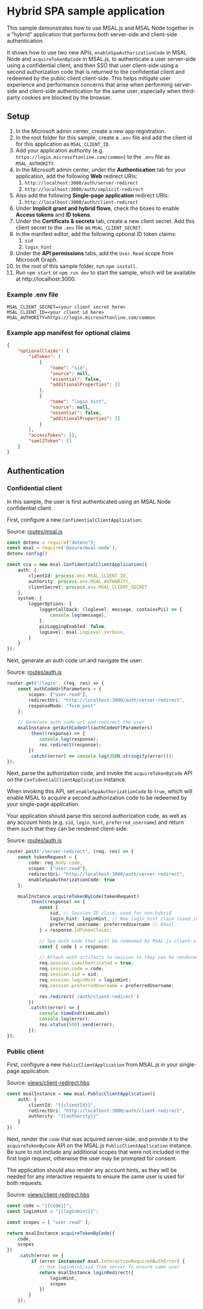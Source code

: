 # Hybrid SPA sample application

This sample demonstrates how to use MSAL.js and MSAL Node together in a "hybrid" application that performs both server-side and client-side authentication. 

It shows how to use two new APIs, `enableSpaAuthorizationCode` in MSAL Node and `acquireTokenByCode` in MSAL.js, to authenticate a user server-side using a confidential client, and then SSO that user client-side using a second authorization code that is returned to the confidential client and redeemed by the public client client-side. This helps mitigate user experience and performance concerns that arise when performing server-side and client-side authentication for the same user, especially when third-party cookies are blocked by the browser.



## Setup

1. In the Microsoft admin center, create a new app registration.
1. In the root folder for this sample, create a `.env` file and add the client id for this application as `MSAL_CLIENT_ID`.
1. Add your application authority (e.g. `https://login.microsoftonline.com/common`) to the `.env` file as `MSAL_AUTHORITY`.
1. In the Microsoft admin center, under the **Authentication** tab for your application, add the following **Web** redirect URIs:
    1. `http://localhost:3000/auth/server-redirect`
    1. `http://localhost:3000/auth/implicit-redirect`
1. Also add the following **Single-page application** redirect URIs:
    1. `http://localhost:3000/auth/client-redirect`
1. Under **Implicit grant and hybrid flows**, check the boxes to enable **Access tokens** and **ID tokens**.
1. Under the **Certificats & secrets** tab, create a new client secret. Add this client secret to the `.env` file as `MSAL_CLIENT_SECRET`.
1. In the manifest editor, add the following optional ID token claims:
    1. `sid`
    1. `login_hint`
1. Under the **API permissions** tabs, add the `User.Read` scope from Microsoft Graph.
1. In the root of this sample folder, run `npm install`.
1. Run `npm start` or `npm run dev` to start the sample, which will be available at http://localhost:3000.

### Example .env file

```
MSAL_CLIENT_SECRET=<your client secret here>
MSAL_CLIENT_ID=<your client id here>
MSAL_AUTHORITY=https://login.microsoftonline.com/common
```

### Example app manifest for optional claims

```json
{
    "optionalClaims": {
        "idToken": [
            {
                "name": "sid",
                "source": null,
                "essential": false,
                "additionalProperties": []
            },
            {
                "name": "login_hint",
                "source": null,
                "essential": false,
                "additionalProperties": []
            }
        ],
        "accessToken": [],
        "saml2Token": []
    }
}
```

## Authentication

### Confidential client

In this sample, the user is first authenticated using an MSAL Node confidential client. 

First, configure a new `ConfidentialClientApplication`:

Source: [routes/msal.js](./routes/msal.js)
```typescript
const dotenv = require("dotenv");
const msal = require('@azure/msal-node');
dotenv.config()

const cca = new msal.ConfidentialClientApplication({
    auth: {
        clientId: process.env.MSAL_CLIENT_ID,
        authority: process.env.MSAL_AUTHORITY,
        clientSecret: process.env.MSAL_CLIENT_SECRET
    },
    system: {
        loggerOptions: {
            loggerCallback: (loglevel, message, containsPii) => {
                console.log(message);
            },
            piiLoggingEnabled: false,
            logLevel: msal.LogLevel.Verbose,
        }
    }
});
```

Next, generate an auth code url and navigate the user:

Source: [routes/auth.js](./routes/auth.js)
```typescript
router.get('/login', (req, res) => {
    const authCodeUrlParameters = {
        scopes: ["user.read"],
        redirectUri: "http://localhost:3000/auth/server-redirect",
        responseMode: "form_post"
    };

    // Generate auth code url and redirect the user
    msalInstance.getAuthCodeUrl(authCodeUrlParameters)
        .then((response) => {
            console.log(response);
            res.redirect(response);
        })
        .catch((error) => console.log(JSON.stringify(error)));
});
```

Next, parse the authorization code, and invoke the `acquireTokenByCode` API on the `ConfidentialClientApplication` instance. 

When invoking this API, set `enableSpaAuthorizationCode` to `true`, which will enable MSAL to acquire a second authorization code to be redeemed by your single-page application. 

Your application should parse this second authorization code, as well as any account hints (e.g. `sid`, `login_hint`, `preferred_username`) and return them such that they can be rendered client-side:

Source: [routes/auth.js](./routes/auth.js)
```typescript
router.post('/server-redirect', (req, res) => {
    const tokenRequest = {
        code: req.body.code,
        scopes: ["user.read"],
        redirectUri: "http://localhost:3000/auth/server-redirect",
        enableSpaAuthorizationCode: true
    };

    msalInstance.acquireTokenByCode(tokenRequest)
        .then((response) => {
            const {
                sid, // Session ID claim, used for non-hybrid
                login_hint: loginHint, // New login_hint claim (used instead of sid or email)
                preferred_username: preferredUsername // Email
            } = response.idTokenClaims;

            // Spa auth code that will be redeemed by MSAL.js client-side
            const { code } = response;

            // Attach auth artifacts to session to they can be rendered downstream
            req.session.isAuthenticated = true;
            req.session.code = code;
            req.session.sid = sid;
            req.session.loginHint = loginHint;
            req.session.preferredUsername = preferredUsername;

            res.redirect(`/auth/client-redirect`)
        })
        .catch((error) => {
            console.timeEnd(timeLabel)
            console.log(error);
            res.status(500).send(error);
        });
});
```


### Public client

First, configure a new `PublicClientApplication` from MSAL.js in your single-page application:

Source: [views/client-redirect.hbs](./views/client-redirect.hbs)
```typescript
const msalInstance = new msal.PublicClientApplication({
    auth: {
        clientId: "{{clientId}}",
        redirectUri: "http://localhost:3000/auth/client-redirect",
        authority: "{{authority}}"
    }
})
```

Next, render the `code` that was acquired server-side, and provide it to the `acquireTokenByCode` API on the MSAL.js `PublicClientApplication` instance. Be sure to not include any additional scopes that were not included in the first login request, otherwise the user may be prompted for consent.

The application should also render any account hints, as they will be needed for any interactive requests to ensure the same user is used for both requests.

Source: [views/client-redirect.hbs](./views/client-redirect.hbs)
```typescript
const code = "{{code}}";
const loginHint = "{{loginHint}}";

const scopes = [ "user.read" ];

return msalInstance.acquireTokenByCode({
    code,
    scopes
})
    .catch(error => {
         if (error instanceof msal.InteractionRequiredAuthError) {
            // Use loginHint/sid from server to ensure same user
            return msalInstance.loginRedirect({
                loginHint,
                scopes
            })
        }
    });
```
